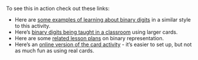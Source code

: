 To see this in action check out these links:

- Here are [some examples of learning about binary digits](https://vimeo.com/342521353) in a similar style to this activity.
- Here’s [binary digits being taught in a classroom](https://vimeo.com/437725275) using larger cards.
- Here are some [related lesson plans]('topics:topic' 'binary-numbers') on binary representation.
- Here’s an [online version of the card activity](https://csfieldguide.org.nz/en/interactives/binary-cards/?digits=5) - it’s easier to set up, but not as much fun as using real cards.
